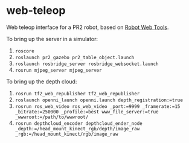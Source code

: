 # web-teleop

Web teleop interface for a PR2 robot, based on [Robot Web Tools](robotwebtools.org).

To bring up the server in a simulator:

1. `roscore`
2. `roslaunch pr2_gazebo pr2_table_object.launch`
3. `roslaunch rosbridge_server rosbridge_websocket.launch`
4. `rosrun mjpeg_server mjpeg_server`

To bring up the depth cloud:

1. `rosrun tf2_web_republisher tf2_web_republisher`
2. `roslaunch openni_launch openni.launch depth_registration:=true`
3. `rosrun ros_web_video ros_web_video _port:=9999 _framerate:=15 _bitrate:=250000 _profile:=best www_file_server:=true _wwwroot:=/path/to/wwwroot/`
4. `rosrun depthcloud_encoder depthcloud_ender_node _depth:=/head_mount_kinect_rgb/depth/image_raw _rgb:=/head_mount_kinect/rgb/image_raw`
